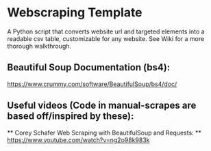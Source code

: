# Webscraping Template
A Python script that converts website url and targeted elements into a readable csv table, customizable for any website. See Wiki for a more thorough walkthrough.

## Beautiful Soup Documentation (bs4):
https://www.crummy.com/software/BeautifulSoup/bs4/doc/

## Useful videos (Code in manual-scrapes are based off/inspired by these):
** Corey Schafer Web Scraping with BeautifulSoup and Requests: ** https://www.youtube.com/watch?v=ng2o98k983k
